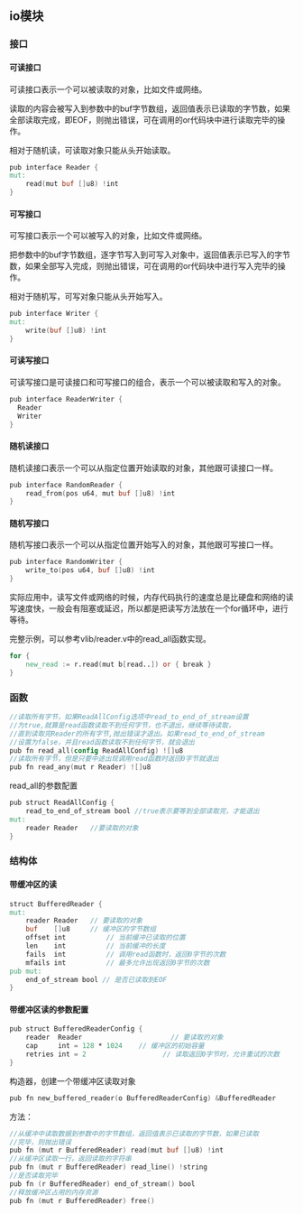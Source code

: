 ## io模块

### 接口

#### 可读接口

可读接口表示一个可以被读取的对象，比如文件或网络。

读取的内容会被写入到参数中的buf字节数组，返回值表示已读取的字节数，如果全部读取完成，即EOF，则抛出错误，可在调用的or代码块中进行读取完毕的操作。

相对于随机读，可读取对象只能从头开始读取。

```v
pub interface Reader {
mut:
	read(mut buf []u8) !int
}
```

#### 可写接口

可写接口表示一个可以被写入的对象，比如文件或网络。

把参数中的buf字节数组，逐字节写入到可写入对象中，返回值表示已写入的字节数，如果全部写入完成，则抛出错误，可在调用的or代码块中进行写入完毕的操作。

相对于随机写，可写对象只能从头开始写入。

```v
pub interface Writer {
mut:
	write(buf []u8) !int
}
```

#### 可读写接口

可读写接口是可读接口和可写接口的组合，表示一个可以被读取和写入的对象。

```v
pub interface ReaderWriter {
  Reader
  Writer
}
```

#### 随机读接口

随机读接口表示一个可以从指定位置开始读取的对象，其他跟可读接口一样。

```v
pub interface RandomReader {
	read_from(pos u64, mut buf []u8) !int
}
```

#### 随机写接口

随机写接口表示一个可以从指定位置开始写入的对象，其他跟可写接口一样。

```v
pub interface RandomWriter {
	write_to(pos u64, buf []u8) !int
}
```

实际应用中，读写文件或网络的时候，内存代码执行的速度总是比硬盘和网络的读写速度快，一般会有阻塞或延迟，所以都是把读写方法放在一个for循环中，进行等待。

完整示例，可以参考vlib/reader.v中的read_all函数实现。

```v
for {
	new_read := r.read(mut b[read..]) or { break }
}
```

### 函数

```v
//读取所有字节，如果ReadAllConfig选项中read_to_end_of_stream设置
//为true,就算是read函数读取不到任何字节，也不退出，继续等待读取，
//直到读取完Reader的所有字节,抛出错误才退出。如果read_to_end_of_stream
//设置为false，并且read函数读取不到任何字节，就会退出
pub fn read_all(config ReadAllConfig) ![]u8	
//读取所有字节，但是只要中途出现调用read函数时返回0字节就退出
pub fn read_any(mut r Reader) ![]u8	
```

read_all的参数配置

```v
pub struct ReadAllConfig {
	read_to_end_of_stream bool //true表示要等到全部读取完，才能退出
mut:
	reader Reader	//要读取的对象
}
```

### 结构体

#### 带缓冲区的读

```v
struct BufferedReader {
mut:
	reader Reader 	// 要读取的对象
	buf    []u8 	// 缓冲区的字节数组
	offset int 			// 当前缓冲已读取的位置
	len    int			// 当前缓冲的长度
	fails  int 			// 调用read函数时，返回0字节的次数 
	mfails int 			// 最多允许出现返回0字节的次数 
pub mut:
	end_of_stream bool // 是否已读取到EOF
}
```

#### 带缓冲区读的参数配置

```v
pub struct BufferedReaderConfig {
	reader  Reader 						// 要读取的对象
	cap     int = 128 * 1024 	// 缓冲区的初始容量
	retries int = 2					  // 读取返回0字节时，允许重试的次数
}
```

构造器，创建一个带缓冲区读取对象

```v
pub fn new_buffered_reader(o BufferedReaderConfig) &BufferedReader
```

方法：

```v
//从缓冲中读取数据到参数中的字节数组，返回值表示已读取的字节数，如果已读取
//完毕，则抛出错误
pub fn (mut r BufferedReader) read(mut buf []u8) !int		
//从缓冲区读取一行，返回读取的字符串
pub fn (mut r BufferedReader) read_line() !string		
//是否读取完毕
pub fn (r BufferedReader) end_of_stream() bool		
//释放缓冲区占用的内存资源
pub fn (mut r BufferedReader) free() 			
```
